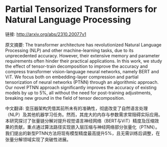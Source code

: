 # Partial Tensorized Transformers for Natural Language Processing

链接: http://arxiv.org/abs/2310.20077v1

原文摘要:
The transformer architecture has revolutionized Natural Language Processing
(NLP) and other machine-learning tasks, due to its unprecedented accuracy.
However, their extensive memory and parameter requirements often hinder their
practical applications. In this work, we study the effect of tensor-train
decomposition to improve the accuracy and compress transformer vision-language
neural networks, namely BERT and ViT. We focus both on embedding-layer
compression and partial tensorization of neural networks (PTNN) through an
algorithmic approach. Our novel PTNN approach significantly improves the
accuracy of existing models by up to 5%, all without the need for post-training
adjustments, breaking new ground in the field of tensor decomposition.

中文翻译:
变压器架构凭借其前所未有的准确性，彻底改变了自然语言处理（NLP）及其他机器学习任务。然而，其庞大的内存与参数需求常阻碍实际应用。本研究探讨了张量链分解对提升视觉语言神经网络（BERT与ViT）精度及压缩效果的贡献，重点通过算法路径实现嵌入层压缩与神经网络部分张量化（PTNN）。我们提出的新型PTNN方法将现有模型精度最高提升5%，且无需训练后调整，在张量分解领域实现了突破性进展。
